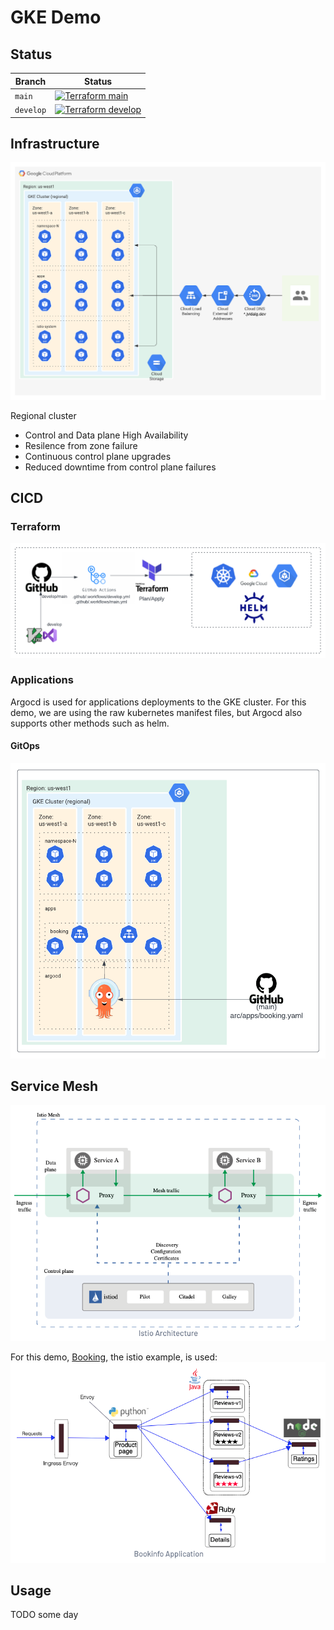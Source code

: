 # GKE Demo

## Status
| Branch  | Status  |
|---|---|
| `main`   | [![Terraform main](https://github.com/jvidalg/arc/workflows/Terraform%20main/badge.svg?branch=main)](https://github.com/jvidalg/arc/actions/workflows/main.yml)  |
| `develop`  | [![Terraform develop](https://github.com/jvidalg/arc/workflows/Terraform%20develop/badge.svg?branch=develop)](https://github.com/jvidalg/arc/actions/workflows/develop.yml)  |

## Infrastructure

![gke layout](./.media/GKEGCPKubernetesGKE.png)

Regional cluster

- Control and Data plane High Availability
- Resilence from zone failure
- Continuous control plane upgrades
- Reduced downtime from control plane failures

## CICD

### Terraform

![cicd](./.media/workflow.png)

### Applications

Argocd is used for applications deployments to the GKE cluster. For this demo, we are using the raw kubernetes manifest files, but Argocd also supports other methods such as helm.

#### GitOps

![argo](./.media/Argo.png)

## Service Mesh

![istio arch](./.media/service-mesh.png)

For this demo, [Booking](https://istio.io/latest/docs/examples/bookinfo/), the istio example, is used:
![booking](./.media/Booking.png)

## Usage

TODO some day

